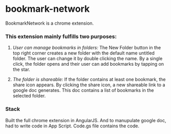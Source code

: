 # bookmark-network

BookmarkNetwork is a chrome extension.

### This extension mainly fulfills two purposes:
1. *User can manage bookmarks in folders:* The New Folder button in the top right corner creates a new folder with the default name untitled folder. The user can change it by double clicking the name. By a single click, the folder opens and their user can add bookmarks by tapping on the star.

2. *The folder is shareable:* If the folder contains at least one bookmark, the share icon appears. By clicking the share icon, a new shareable link to a google doc generates. This doc contains a list of bookmarks in the selected folder.

### Stack
Built the full chrome extension in AngularJS. And to manupulate google doc, had to write code in App Script. Code.gs file contains the code.
